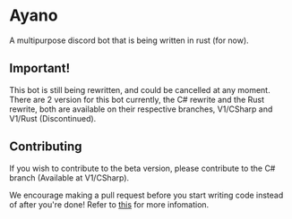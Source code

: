 # Ayano
A multipurpose discord bot that is being written in rust (for now).

## Important!
This bot is still being rewritten, and could be cancelled at any moment. There are 2 version for this bot currently, the C# rewrite and the Rust rewrite, both are available on their respective branches, V1/CSharp and V1/Rust (Discontinued).

## Contributing
If you wish to contribute to the beta version, please contribute to the C# branch (Available at V1/CSharp).

We encourage making a pull request before you start writing code instead of after you're done!
  Refer to [this](https://carlosperez.medium.com/pull-request-first-f6bb667a9b6) for more infomation.
  
